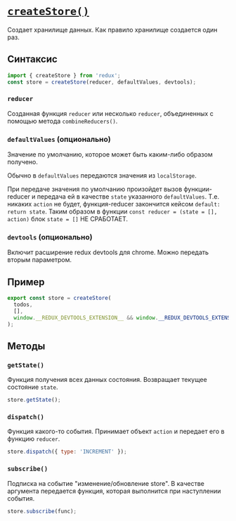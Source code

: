 # [`createStore()`](../index.md)

Создает хранилище данных. Как правило хранилище создается один раз.

## Синтаксис

```js
import { createStore } from 'redux';
const store = createStore(reducer, defaultValues, devtools);
```

### `reducer`

Cозданная функция `reducer` или несколько `reducer`, объединенных с помощью метода `combineReducers()`.

### `defaultValues` (опционально)

Значение по умолчанию, которое может быть каким-либо образом получено.

Обычно в `defaultValues` передаются значения из `localStorage`.

При передаче значения по умолчанию произойдет вызов функции-reducer и передача ей в качестве `state` указанного `defaultValues`. Т.е. никаких `action` не будет, функция-reducer закончится кейсом `default: return state`. Таким образом в функции `const reducer = (state = [], action)` блок `state = []` НЕ СРАБОТАЕТ.

### `devtools` (опционально)

Включит расширение redux devtools для chrome. Можно передать вторым параметром.

## Пример

```jsx
export const store = createStore(
  todos,
  [],
  window.__REDUX_DEVTOOLS_EXTENSION__ && window.__REDUX_DEVTOOLS_EXTENSION__()
);
```

## Методы

### `getState()`

Функция получения всех данных состояния. Возвращает текущее состояние `state`.

```jsx
store.getState();
```

### `dispatch()`

Функция какого-то события. Принимает объект `action` и передает его в функцию `reducer`.

```jsx
store.dispatch({ type: 'INCREMENT' });
```

### `subscribe()`

Подписка на событие "изменение/обновление store". В качестве аргумента передается функция, которая выполнится при наступлении события.

```jsx
store.subscribe(func);
```
